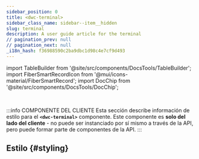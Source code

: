 ```yaml
---
sidebar_position: 0
title: <dwc-terminal>
sidebar_class_name: sidebar--item__hidden
slug: terminal
description: A user guide article for the terminal
// pagination_prev: null
// pagination_next: null
_i18n_hash: f36988590c2ba9dbc1d98c4e7cf9d493
---
```

import TableBuilder from '@site/src/components/DocsTools/TableBuilder';
import FiberSmartRecordIcon from '@mui/icons-material/FiberSmartRecord';
import DocChip from '@site/src/components/DocsTools/DocChip';

<DocChip chip='shadow' />

<br />

:::info COMPONENTE DEL CLIENTE
Esta sección describe información de estilo para el **`<dwc-terminal>`** componente. Este componente es **solo del lado del cliente** - no puede ser instanciado por sí mismo a través de la API, pero puede formar parte de componentes de la API.
:::

## Estilo {#styling}

<TableBuilder name="dwc-terminal" clientComponent />
